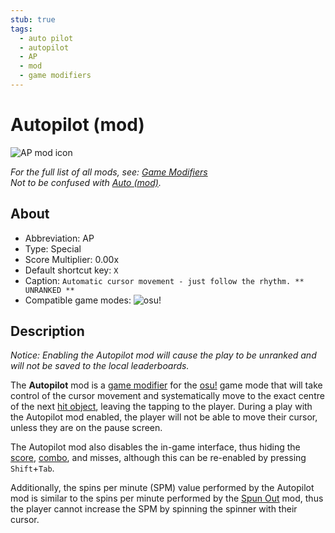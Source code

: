 ```yaml
---
stub: true
tags:
  - auto pilot
  - autopilot
  - AP
  - mod
  - game modifiers
---
```


# Autopilot (mod)

![AP mod icon](/wiki/shared/mods/AP.png "Auto Pilot (AP) mod icon")

*For the full list of all mods, see: [Game Modifiers](/wiki/Game_modifier)*\
*Not to be confused with [Auto (mod)](/wiki/Game_modifier/Auto).*

## About

- Abbreviation: AP
- Type: Special
- Score Multiplier: 0.00x
- Default shortcut key: `X`
- Caption: `Automatic cursor movement - just follow the rhythm. ** UNRANKED **`
- Compatible game modes: ![][osu!]

## Description

*Notice: Enabling the Autopilot mod will cause the play to be unranked and will not be saved to the local leaderboards.*

The **Autopilot** mod is a [game modifier](/wiki/Game_modifier) for the [osu!](/wiki/Game_mode/osu!) game mode that will take control of the cursor movement and systematically move to the exact centre of the next [hit object](/wiki/Hit_object), leaving the tapping to the player. During a play with the Autopilot mod enabled, the player will not be able to move their cursor, unless they are on the pause screen.

The Autopilot mod also disables the in-game interface, thus hiding the [score](/wiki/Score), [combo](/wiki/Beatmapping/Combo), and misses, although this can be re-enabled by pressing `Shift`+`Tab`.

Additionally, the spins per minute (SPM) value performed by the Autopilot mod is similar to the spins per minute performed by the [Spun Out](/wiki/Game_modifier/Spun_Out) mod, thus the player cannot increase the SPM by spinning the spinner with their cursor.

[osu!]: /wiki/shared/mode/osu.png "osu!"
